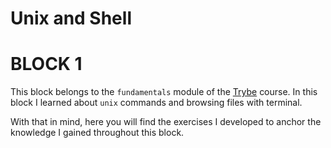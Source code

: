 # Unix and Shell

# BLOCK 1

This block belongs to the `fundamentals` module of the [Trybe](https://www.betrybe.com/) course. In this block I learned about `unix` commands and browsing files with terminal.

With that in mind, here you will find the exercises I developed to anchor the knowledge I gained throughout this block.